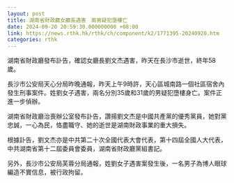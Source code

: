 ```yaml
---
layout: post
title: 湖南省財政廳女廳長遇害　兩男疑犯墮樓亡
date: 2024-09-20 20:59:30.000000000 +08:00
link: https://news.rthk.hk/rthk/ch/component/k2/1771395-20240920.htm
categories: rthk
---
```


湖南省財政廳發布訃告，確認女廳長劉文杰遇害，昨天在長沙市逝世，終年58歲。

長沙市公安局天心分局昨晚通報，昨天上午9時許，天心區城南路一個社區宿舍內發生刑事案件。姓劉女子遇害，兩名分別35歲和31歲的男疑犯墮樓身亡。案件正進一步偵辦。

湖南省財政廳治喪辦公室發布訃告，讚揚劉文杰是中國共產黨的優秀黨員，她對黨忠誠，一心為民，恪盡職守、她的逝世是湖南財政事業的重大損失。

根據訃告，劉文杰亦是中共第二十次全國代表大會代表，第十四屆全國人大代表，中共湖南省第十二屆委員會委員，湖南省財政廳黨組書記。

另外，長沙市公安局芙蓉分局通報，姓劉女子遇害案發生後，一名男子為博人眼球編造不實信息，被行政拘留。
